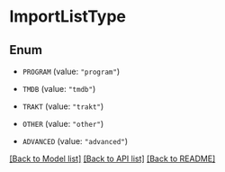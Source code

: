 # ImportListType

## Enum


* `PROGRAM` (value: `"program"`)

* `TMDB` (value: `"tmdb"`)

* `TRAKT` (value: `"trakt"`)

* `OTHER` (value: `"other"`)

* `ADVANCED` (value: `"advanced"`)


[[Back to Model list]](../README.md#documentation-for-models) [[Back to API list]](../README.md#documentation-for-api-endpoints) [[Back to README]](../README.md)


